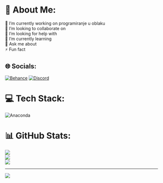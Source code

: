 # 💫 About Me:
🔭 I’m currently working on programiranje u oblaku<br>👯 I’m looking to collaborate on<br>🤝 I’m looking for help with<br>🌱 I’m currently learning<br>💬 Ask me about<br>⚡ Fun fact


## 🌐 Socials:
[![Behance](https://img.shields.io/badge/Behance-1769ff?logo=behance&logoColor=white)](https://behance.net/Ognjen) [![Discord](https://img.shields.io/badge/Discord-%237289DA.svg?logo=discord&logoColor=white)](https://discord.gg/https://discord.gg/kwFVeydZ) 

# 💻 Tech Stack:
![Anaconda](https://img.shields.io/badge/Anaconda-%2344A833.svg?style=for-the-badge&logo=anaconda&logoColor=white)
# 📊 GitHub Stats:
![](https://github-readme-stats.vercel.app/api?username=Ogisha01&theme=dark&hide_border=false&include_all_commits=false&count_private=false)<br/>
![](https://github-readme-streak-stats.herokuapp.com/?user=Ogisha01&theme=dark&hide_border=false)<br/>
![](https://github-readme-stats.vercel.app/api/top-langs/?username=Ogisha01&theme=dark&hide_border=false&include_all_commits=false&count_private=false&layout=compact)

---
[![](https://visitcount.itsvg.in/api?id=Ogisha01&icon=0&color=0)](https://visitcount.itsvg.in)

<!-- Proudly created with GPRM ( https://gprm.itsvg.in ) -->